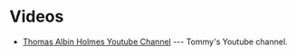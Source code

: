 # Videos

* [Thomas Albin Holmes Youtube Channel](https://www.youtube.com/channel/UC3bMaCyBZxiikkmjyvVajyQ) --- Tommy's Youtube channel.

